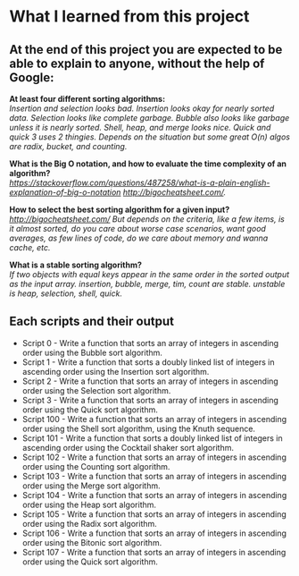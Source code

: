 # What I learned from this project  
At the end of this project you are expected to be able to explain to anyone, without the help of Google:  
---   

**At least four different sorting algorithms:**  
*Insertion and selection looks bad. Insertion looks okay for nearly sorted data. Selection looks like complete garbage. Bubble also looks like garbage unless it is nearly sorted. Shell, heap, and merge looks nice. Quick and quick 3 uses 2 thingies. 
Depends on the situation but some great O(n) algos are radix, bucket, and counting.*  


**What is the Big O notation, and how to evaluate the time complexity of an algorithm?**  
*https://stackoverflow.com/questions/487258/what-is-a-plain-english-explanation-of-big-o-notation
http://bigocheatsheet.com/.*  


**How to select the best sorting algorithm for a given input?**  
*http://bigocheatsheet.com/
But depends on the criteria, like a few items, is it almost sorted, do you care about worse case scenarios, want good averages, as few lines of code, do we care about memory and wanna cache, etc.*  


**What is a stable sorting algorithm?**  
*If two objects with equal keys appear in the same order in the sorted output as the input array.
insertion, bubble, merge, tim, count are stable. 
unstable is heap, selection, shell, quick.*  


## Each scripts and their output  
* Script 0 - Write a function that sorts an array of integers in ascending order using the Bubble sort algorithm.    
* Script 1 - Write a function that sorts a doubly linked list of integers in ascending order using the Insertion sort algorithm.  
* Script 2 - Write a function that sorts an array of integers in ascending order using the Selection sort algorithm.  
* Script 3 - Write a function that sorts an array of integers in ascending order using the Quick sort algorithm.  
* Script 100 - Write a function that sorts an array of integers in ascending order using the Shell sort algorithm, using the Knuth sequence.    
* Script 101 - Write a function that sorts a doubly linked list of integers in ascending order using the Cocktail shaker sort algorithm.    
* Script 102 - Write a function that sorts an array of integers in ascending order using the Counting sort algorithm.    
* Script 103 - Write a function that sorts an array of integers in ascending order using the Merge sort algorithm.    
* Script 104 - Write a function that sorts an array of integers in ascending order using the Heap sort algorithm.    
* Script 105 - Write a function that sorts an array of integers in ascending order using the Radix sort algorithm.    
* Script 106 - Write a function that sorts an array of integers in ascending order using the Bitonic sort algorithm.    
* Script 107 - Write a function that sorts an array of integers in ascending order using the Quick sort algorithm.    


